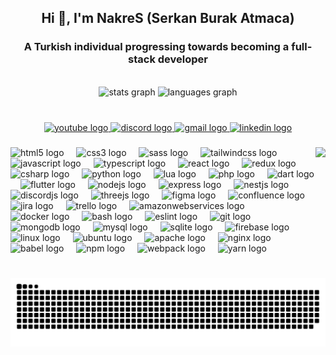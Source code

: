 <h2 align="center">Hi 👋, I'm NakreS (Serkan Burak Atmaca)</h2>

<h3 align="center">A Turkish individual progressing towards becoming a full-stack developer</h3>

<br clear="both">

<div align="center">
  <img src="https://github-readme-stats.vercel.app/api?username=NNakreSS&hide_title=false&hide_rank=false&show_icons=true&include_all_commits=true&count_private=true&disable_animations=false&theme=dracula&locale=en&hide_border=false" height="200" alt="stats graph"  />
  <img src="https://github-readme-stats.vercel.app/api/top-langs?username=NNakreSS&locale=en&hide_title=false&layout=compact&card_width=320&langs_count=12&theme=dracula&hide_border=false" height="200" alt="languages graph"  />
</div>

###

<br clear="both">

<div align="center">
  <a href="https://www.youtube.com/@nakresdevelopment" target="_blank">
    <img src="https://img.shields.io/static/v1?message=Youtube&logo=youtube&label=&color=FF0000&logoColor=white&labelColor=&style=for-the-badge" height="35" alt="youtube logo"  />
  </a>
  <a href="https://discord.gg/4UqH8UKh" target="_blank">
    <img src="https://img.shields.io/static/v1?message=Discord&logo=discord&label=&color=7289DA&logoColor=white&labelColor=&style=for-the-badge" height="35" alt="discord logo"  />
  </a>
  <a href="nakresdevelopment@gmail.com" target="_blank">
    <img src="https://img.shields.io/static/v1?message=Gmail&logo=gmail&label=&color=D14836&logoColor=white&labelColor=&style=for-the-badge" height="35" alt="gmail logo"  />
  </a>
  <a href="https://www.linkedin.com/in/nakresdev/" target="_blank">
    <img src="https://img.shields.io/static/v1?message=LinkedIn&logo=linkedin&label=&color=0077B5&logoColor=white&labelColor=&style=for-the-badge" height="35" alt="linkedin logo"  />
  </a>
</div>

###

<img align="right" height="180" src="https://media.giphy.com/media/v1.Y2lkPTc5MGI3NjExdW4xZ3kzbW5memp3dHA5NHpjMnl3OXV2cjE0NTVpeWZ5a2lmbngzOCZlcD12MV9naWZzX3NlYXJjaCZjdD1n/bGgsc5mWoryfgKBx1u/giphy.gif"  />

###

<div align="left">
  <img src="https://cdn.jsdelivr.net/gh/devicons/devicon/icons/html5/html5-original.svg" height="31" alt="html5 logo"  />
  <img width="12" />
  <img src="https://cdn.jsdelivr.net/gh/devicons/devicon/icons/css3/css3-original.svg" height="31" alt="css3 logo"  />
  <img width="12" />
  <img src="https://cdn.jsdelivr.net/gh/devicons/devicon/icons/sass/sass-original.svg" height="31" alt="sass logo"  />
  <img width="12" />
  <img src="https://cdn.simpleicons.org/tailwindcss/06B6D4" height="31" alt="tailwindcss logo"  />
  <img width="12" />
  <img src="https://cdn.jsdelivr.net/gh/devicons/devicon/icons/javascript/javascript-original.svg" height="31" alt="javascript logo"  />
  <img width="12" />
  <img src="https://cdn.jsdelivr.net/gh/devicons/devicon/icons/typescript/typescript-original.svg" height="31" alt="typescript logo"  />
  <img width="12" />
  <img src="https://cdn.jsdelivr.net/gh/devicons/devicon/icons/react/react-original.svg" height="31" alt="react logo"  />
  <img width="12" />
  <img src="https://cdn.jsdelivr.net/gh/devicons/devicon/icons/redux/redux-original.svg" height="31" alt="redux logo"  />
  <img width="12" />
  <img src="https://cdn.jsdelivr.net/gh/devicons/devicon/icons/csharp/csharp-original.svg" height="31" alt="csharp logo"  />
  <img width="12" />
  <img src="https://cdn.jsdelivr.net/gh/devicons/devicon/icons/python/python-original.svg" height="31" alt="python logo"  />
  <img width="12" />
  <img src="https://cdn.jsdelivr.net/gh/devicons/devicon/icons/lua/lua-original.svg" height="31" alt="lua logo"  />
  <img width="12" />
  <img src="https://cdn.jsdelivr.net/gh/devicons/devicon/icons/php/php-original.svg" height="31" alt="php logo"  />
  <img width="12" />
  <img src="https://cdn.jsdelivr.net/gh/devicons/devicon/icons/dart/dart-original.svg" height="31" alt="dart logo"  />
  <img width="12" />
  <img src="https://cdn.jsdelivr.net/gh/devicons/devicon/icons/flutter/flutter-original.svg" height="31" alt="flutter logo"  />
  <img width="12" />
  <img src="https://cdn.jsdelivr.net/gh/devicons/devicon/icons/nodejs/nodejs-original.svg" height="31" alt="nodejs logo"  />
  <img width="12" />
  <img src="https://cdn.jsdelivr.net/gh/devicons/devicon/icons/express/express-original.svg" height="31" alt="express logo"  />
  <img width="12" />
  <img src="https://cdn.simpleicons.org/nestjs/E0234E" height="31" alt="nestjs logo"  />
  <img width="12" />
  <img src="https://cdn.jsdelivr.net/gh/devicons/devicon/icons/discordjs/discordjs-plain.svg" height="31" alt="discordjs logo"  />
  <img width="12" />
  <img src="https://skillicons.dev/icons?i=threejs" height="31" alt="threejs logo"  />
  <img width="12" />
  <img src="https://cdn.jsdelivr.net/gh/devicons/devicon/icons/figma/figma-original.svg" height="31" alt="figma logo"  />
  <img width="12" />
  <img src="https://cdn.jsdelivr.net/gh/devicons/devicon/icons/confluence/confluence-original.svg" height="31" alt="confluence logo"  />
  <img width="12" />
  <img src="https://cdn.jsdelivr.net/gh/devicons/devicon/icons/jira/jira-original.svg" height="31" alt="jira logo"  />
  <img width="12" />
  <img src="https://cdn.simpleicons.org/trello/0052CC" height="31" alt="trello logo"  />
  <img width="12" />
  <img src="https://cdn.jsdelivr.net/gh/devicons/devicon/icons/amazonwebservices/amazonwebservices-plain-wordmark.svg" height="31" alt="amazonwebservices logo"  />
  <img width="12" />
  <img src="https://cdn.jsdelivr.net/gh/devicons/devicon/icons/docker/docker-plain-wordmark.svg" height="31" alt="docker logo"  />
  <img width="12" />
  <img src="https://cdn.jsdelivr.net/gh/devicons/devicon/icons/bash/bash-original.svg" height="31" alt="bash logo"  />
  <img width="12" />
  <img src="https://cdn.jsdelivr.net/gh/devicons/devicon/icons/eslint/eslint-original.svg" height="31" alt="eslint logo"  />
  <img width="12" />
  <img src="https://cdn.jsdelivr.net/gh/devicons/devicon/icons/git/git-original.svg" height="31" alt="git logo"  />
  <img width="12" />
  <img src="https://cdn.jsdelivr.net/gh/devicons/devicon/icons/mongodb/mongodb-original-wordmark.svg" height="31" alt="mongodb logo"  />
  <img width="12" />
  <img src="https://cdn.jsdelivr.net/gh/devicons/devicon/icons/mysql/mysql-original-wordmark.svg" height="31" alt="mysql logo"  />
  <img width="12" />
  <img src="https://cdn.jsdelivr.net/gh/devicons/devicon/icons/sqlite/sqlite-original.svg" height="31" alt="sqlite logo"  />
  <img width="12" />
  <img src="https://cdn.jsdelivr.net/gh/devicons/devicon/icons/firebase/firebase-plain-wordmark.svg" height="31" alt="firebase logo"  />
  <img width="12" />
  <img src="https://cdn.jsdelivr.net/gh/devicons/devicon/icons/linux/linux-original.svg" height="31" alt="linux logo"  />
  <img width="12" />
  <img src="https://cdn.simpleicons.org/ubuntu/E95420" height="31" alt="ubuntu logo"  />
  <img width="12" />
  <img src="https://cdn.jsdelivr.net/gh/devicons/devicon/icons/apache/apache-original.svg" height="31" alt="apache logo"  />
  <img width="12" />
  <img src="https://cdn.jsdelivr.net/gh/devicons/devicon/icons/nginx/nginx-original.svg" height="31" alt="nginx logo"  />
  <img width="12" />
  <img src="https://cdn.jsdelivr.net/gh/devicons/devicon/icons/babel/babel-original.svg" height="31" alt="babel logo"  />
  <img width="12" />
  <img src="https://cdn.jsdelivr.net/gh/devicons/devicon/icons/npm/npm-original-wordmark.svg" height="31" alt="npm logo"  />
  <img width="12" />
  <img src="https://cdn.jsdelivr.net/gh/devicons/devicon/icons/webpack/webpack-original.svg" height="31" alt="webpack logo"  />
  <img width="12" />
  <img src="https://cdn.jsdelivr.net/gh/devicons/devicon/icons/yarn/yarn-original.svg" height="31" alt="yarn logo"  />
</div>

###

<br clear="both">

<img src="https://raw.githubusercontent.com/NNakreSS/NNakreSS/output/snake.svg" alt="Snake animation" />

###

